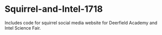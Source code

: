 # Squirrel-and-Intel-1718
Includes code for squirrel social media website for Deerfield Academy and Intel Science Fair.
